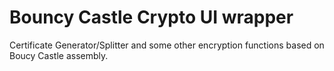 # Bouncy Castle Crypto UI wrapper
Certificate Generator/Splitter and some other encryption functions based on Boucy Castle assembly.